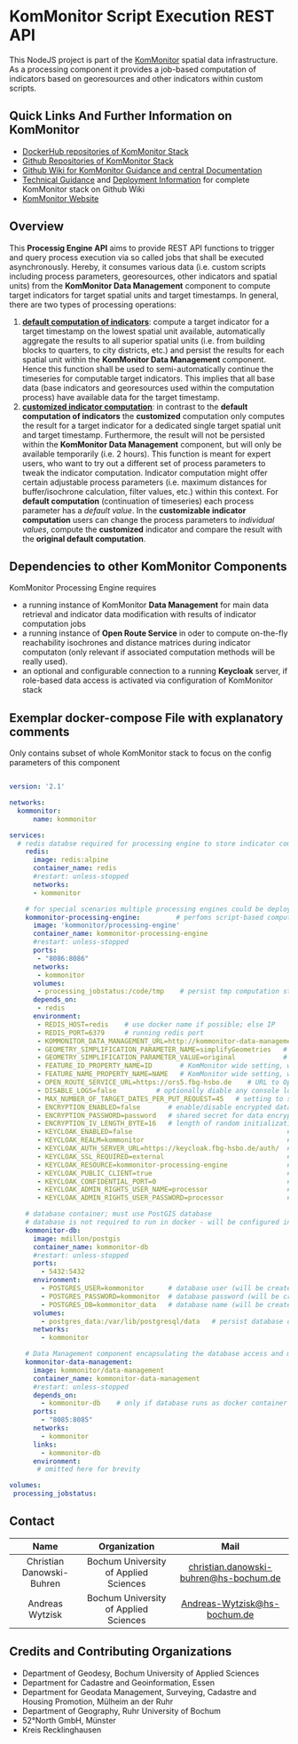 # KomMonitor Script Execution REST API
This NodeJS project is part of the [KomMonitor](http://kommonitor.de) spatial data infrastructure. As a processing component it provides a job-based computation of indicators based on georesources and other indicators within custom scripts.

## Quick Links And Further Information on KomMonitor
   - [DockerHub repositories of KomMonitor Stack](https://hub.docker.com/orgs/kommonitor/repositories)
   - [Github Repositories of KomMonitor Stack](https://github.com/KomMonitor)
   - [Github Wiki for KomMonitor Guidance and central Documentation](https://github.com/KomMonitor/KomMonitor-Docs/wiki)
   - [Technical Guidance](https://github.com/KomMonitor/KomMonitor-Docs/wiki/Technische-Dokumentation) and [Deployment Information](https://github.com/KomMonitor/KomMonitor-Docs/wiki/Setup-Guide) for complete KomMonitor stack on Github Wiki
   - [KomMonitor Website](https://kommonitor.de/) 

## Overview
This **Processig Engine API** aims to provide REST API functions to trigger and query process execution via so called jobs that shall be executed asynchronously. Hereby, it consumes various data (i.e. custom scripts including process parameters, georesources, other indicators and spatial units) from the **KomMonitor Data Management** component to compute target indicators for target spatial units and target timestamps. In general, there are two types of processing operations:

1. **<u>default computation of indicators</u>**: compute a target indicator for a target timestamp on the lowest spatial unit available, automatically aggregate the results to all superior spatial units (i.e. from building blocks to quarters, to city districts, etc.) and persist the results for each spatial unit within the **KomMonitor Data Management** component. Hence this function shall be used to semi-automatically continue the timeseries for computable target indicators. This implies that all base data (base indicators and georesources used within the computation process) have available data for the target timestamp.  
2. **<u>customized indicator computation</u>**: in contrast to the **default computation of indicators** the **customized** computation only computes the result for a target indicator for a dedicated single target spatial unit and target timestamp. Furthermore, the result will not be persisted within the **KomMonitor Data Management** component, but will only be available temporarily (i.e. 2 hours). This function is meant for expert users, who want to try out a different set of process parameters to tweak the indicator computation. Indicator computation might offer certain adjustable process parameters (i.e. maximum distances for buffer/isochrone calculation, filter values, etc.) within this context. For **default computation** (continuation of timeseries) each process parameter has a *default value*. In the **customizable indicator computation** users can change the process parameters to *individual values*, compute the **customized** indicator and compare the result with the **original default computation**.

## Dependencies to other KomMonitor Components
KomMonitor Processing Engine requires 
   - a running instance of KomMonitor **Data Management** for main data retrieval and indicator data modification with results of indicator computation jobs
   - a running instance of **Open Route Service** in oder to compute on-the-fly reachability isochrones and distance matrices during indicator computaton (only relevant if associated computation methods will be really used).
   - an optional and configurable connection to a running **Keycloak** server, if role-based data access is activated via configuration of KomMonitor stack

## Exemplar docker-compose File with explanatory comments

Only contains subset of whole KomMonitor stack to focus on the config parameters of this component

```yml

version: '2.1'

networks:
  kommonitor:
      name: kommonitor

services:
  # redis databse required for processing engine to store indicator computation job status
    redis:
      image: redis:alpine
      container_name: redis
      #restart: unless-stopped
      networks:
      - kommonitor

    # for special scenarios multiple processing engines could be deployed - i.e. in combination with individual processing schedulers
    kommonitor-processing-engine:         # perfoms script-based computation of indicators based on other (base-)indicators and/or georesources for target spatial units
      image: 'kommonitor/processing-engine'
      container_name: kommonitor-processing-engine
      #restart: unless-stopped
      ports:
       - "8086:8086"
      networks:
       - kommonitor
      volumes:
       - processing_jobstatus:/code/tmp    # persist tmp computation status files on disk
      depends_on:
       - redis
      environment:
       - REDIS_HOST=redis    # use docker name if possible; else IP 
       - REDIS_PORT=6379     # running redis port
       - KOMMONITOR_DATA_MANAGEMENT_URL=http://kommonitor-data-management:8085/management    # URL to Data Management service; use docker name and port if possible
       - GEOMETRY_SIMPLIFICATION_PARAMETER_NAME=simplifyGeometries   # paramter to query geometries from Data Management component 
       - GEOMETRY_SIMPLIFICATION_PARAMETER_VALUE=original            # values are ["original", "weak", "medium", "strong"] from weak to strong the geometries are more simplified (reducing size)
       - FEATURE_ID_PROPERTY_NAME=ID       # KomMonitor wide setting, which property contains feature ID values - best not be changed
       - FEATURE_NAME_PROPERTY_NAME=NAME   # KomMonitor wide setting, which property contains feature NAME values - best not be changed
       - OPEN_ROUTE_SERVICE_URL=https://ors5.fbg-hsbo.de    # URL to Open Route Service instance (currently version 5 is supported)
       - DISABLE_LOGS=false          # optionally diable any console log
       - MAX_NUMBER_OF_TARGET_DATES_PER_PUT_REQUEST=45   # setting to split up computed indicator results import/update requests; each request has the specified maximum number of indicator timestamps 
       - ENCRYPTION_ENABLED=false       # enable/disable encrypted data retrieval from Data Management service
       - ENCRYPTION_PASSWORD=password   # shared secret for data encryption - must be set equally within all supporting components
       - ENCRYPTION_IV_LENGTH_BYTE=16   # length of random initialization vector for encryption algorithm - must be set equally within all supporting components
       - KEYCLOAK_ENABLED=false                                       # enable/disable role-based data access using Keycloak
       - KEYCLOAK_REALM=kommonitor                                    # Keycloak realm name
       - KEYCLOAK_AUTH_SERVER_URL=https://keycloak.fbg-hsbo.de/auth/  # Keycloak URL ending with "/auth/"
       - KEYCLOAK_SSL_REQUIRED=external                               # Keycloak SSL setting; ["external", "none"]; default "external"
       - KEYCLOAK_RESOURCE=kommonitor-processing-engine               # Keycloak client/resource name
       - KEYCLOAK_PUBLIC_CLIENT=true                                  # Keycloak setting is public client - should be true
       - KEYCLOAK_CONFIDENTIAL_PORT=0                                 # Keycloak setting confidential port - default is 0
       - KEYCLOAK_ADMIN_RIGHTS_USER_NAME=processor                    # Keycloak internal user name within kommonitor-realm that has administrator role associated in order to grant rigths to fetch all data 
       - KEYCLOAK_ADMIN_RIGHTS_USER_PASSWORD=processor                # Keycloak internal user password within kommonitor-realm that has administrator role associated in order to grant rigths to fetch all data

    # database container; must use PostGIS database
    # database is not required to run in docker - will be configured in Data Management component
    kommonitor-db:
      image: mdillon/postgis
      container_name: kommonitor-db
      #restart: unless-stopped
      ports:
        - 5432:5432
      environment:
        - POSTGRES_USER=kommonitor      # database user (will be created on startup if not exists) - same settings in data management service
        - POSTGRES_PASSWORD=kommonitor  # database password (will be created on startup if not exists) - same settings in data management service 
        - POSTGRES_DB=kommonitor_data   # database name (will be created on startup if not exists) - same settings in data management service
      volumes:
        - postgres_data:/var/lib/postgresql/data   # persist database data on disk (crucial for compose down calls to let data survive)
      networks:
        - kommonitor

    # Data Management component encapsulating the database access and management as REST service
    kommonitor-data-management:
      image: kommonitor/data-management
      container_name: kommonitor-data-management
      #restart: unless-stopped
      depends_on:
        - kommonitor-db    # only if database runs as docker container as well
      ports:
        - "8085:8085"
      networks:
        - kommonitor
      links:
        - kommonitor-db
      environment:
       # omitted here for brevity

volumes:
 processing_jobstatus:


```


## Contact
|    Name   |   Organization    |    Mail    |
| :-------------: |:-------------:| :-----:|
| Christian Danowski-Buhren | Bochum University of Applied Sciences | christian.danowski-buhren@hs-bochum.de |
| Andreas Wytzisk  | Bochum University of Applied Sciences | Andreas-Wytzisk@hs-bochum.de |

## Credits and Contributing Organizations
- Department of Geodesy, Bochum University of Applied Sciences
- Department for Cadastre and Geoinformation, Essen
- Department for Geodata Management, Surveying, Cadastre and Housing Promotion, Mülheim an der Ruhr
- Department of Geography, Ruhr University of Bochum
- 52°North GmbH, Münster
- Kreis Recklinghausen
